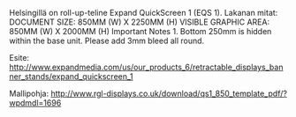 Helsingillä on roll-up-teline Expand QuickScreen 1 (EQS 1).
Lakanan mitat:
DOCUMENT SIZE: 850MM (W) X 2250MM (H)VISIBLE GRAPHIC AREA: 850MM (W) X 2000MM (H)
Important Notes 1. Bottom 250mm is hidden within the base unit.
Please add 3mm bleed all round.

Esite:
http://www.expandmedia.com/us/our_products_6/retractable_displays_banner_stands/expand_quickscreen_1

Mallipohja:
http://www.rgl-displays.co.uk/download/qs1_850_template_pdf/?wpdmdl=1696